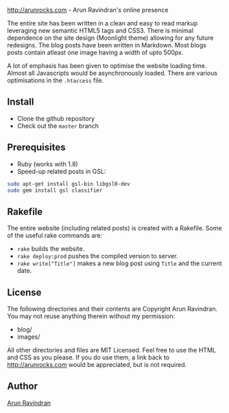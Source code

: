 http://arunrocks.com - Arun Ravindran's online presence

The entire site has been written in a clean and easy to read markup leveraging new semantic
HTML5 tags and CSS3. There is minimal dependence on the site design (Moonlight theme) allowing
for any future redesigns. The blog posts have been written in Markdown. Most blogs posts
contain atleast one image having a width of upto 500px.

A lot of emphasis has been given to optimise the website loading time. Almost all Javascripts
would be asynchronously loaded. There are various optimisations in the `.htaccess` file.

Install 
-------

* Clone the github repository
* Check out the `master` branch  

Prerequisites
-------------

* Ruby (works with 1.8)
* Speed-up related posts in GSL:

```bash
sudo apt-get install gsl-bin libgsl0-dev 
sudo gem install gsl classifier 
```

Rakefile
-------------

The entire website (including related posts) is created with a Rakefile. Some of the useful rake commands are:

* `rake` builds  the website.
* `rake deploy:prod` pushes the compiled version to server.
* `rake write["Title"]` makes a new blog post using `Title` and the current date.


License
-------------

The following directories and their contents are Copyright Arun Ravindran. You may not reuse anything therein without my permission:

* blog/
* images/

All other directories and files are MIT Licensed. Feel free to use the HTML and CSS as you please. If you do use them, a link back to http://arunrocks.com would be appreciated, but is not required.


Author
-------------
[Arun Ravindran](http://twitter.com/arocks)

